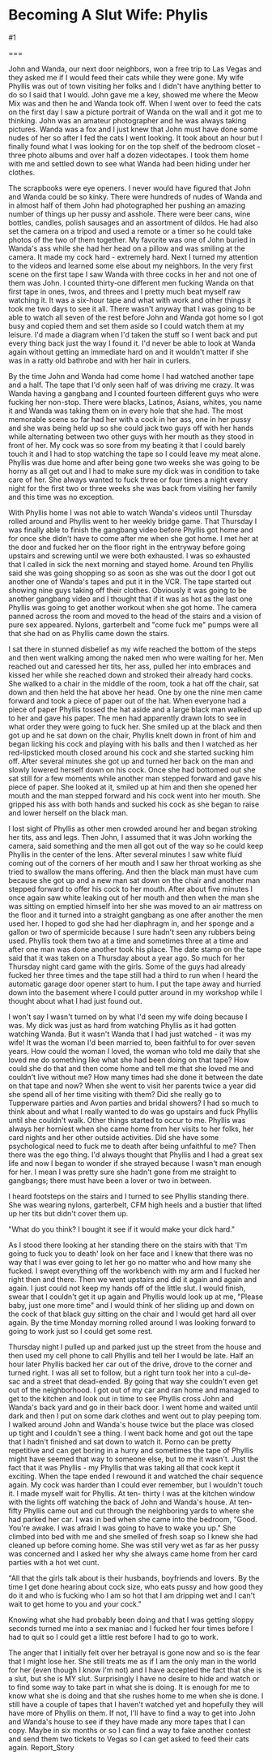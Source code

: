 Becoming A Slut Wife: Phylis
============================
#1 

===

John and Wanda, our next door neighbors, won a free trip to Las Vegas and they asked me if I would feed their cats while they were gone. My wife Phyllis was out of town visiting her folks and I didn't have anything better to do so I said that I would. John gave me a key, showed me where the Meow Mix was and then he and Wanda took off. When I went over to feed the cats on the first day I saw a picture portrait of Wanda on the wall and it got me to thinking. John was an amateur photographer and he was always taking pictures. Wanda was a fox and I just knew that John must have done some nudes of her so after I fed the cats I went looking. It took about an hour but I finally found what I was looking for on the top shelf of the bedroom closet - three photo albums and over half a dozen videotapes. I took them home with me and settled down to see what Wanda had been hiding under her clothes. 

The scrapbooks were eye openers. I never would have figured that John and Wanda could be so kinky. There were hundreds of nudes of Wanda and in almost half of them John had photographed her pushing an amazing number of things up her pussy and asshole. There were beer cans, wine bottles, candles, polish sausages and an assortment of dildos. He had also set the camera on a tripod and used a remote or a timer so he could take photos of the two of them together. My favorite was one of John buried in Wanda's ass while she had her head on a pillow and was smiling at the camera. It made my cock hard - extremely hard. Next I turned my attention to the videos and learned some else about my neighbors. In the very first scene on the first tape I saw Wanda with three cocks in her and not one of them was John. I counted thirty-one different men fucking Wanda on that first tape in ones, twos, and threes and I pretty much beat myself raw watching it. It was a six-hour tape and what with work and other things it took me two days to see it all. There wasn't anyway that I was going to be able to watch all seven of the rest before John and Wanda got home so I got busy and copied them and set them aside so I could watch them at my leisure. I'd made a diagram when I'd taken the stuff so I went back and put every thing back just the way I found it. I'd never be able to look at Wanda again without getting an immediate hard on and it wouldn't matter if she was in a ratty old bathrobe and with her hair in curlers. 

By the time John and Wanda had come home I had watched another tape and a half. The tape that I'd only seen half of was driving me crazy. It was Wanda having a gangbang and I counted fourteen different guys who were fucking her non-stop. There were blacks, Latinos, Asians, whites, you name it and Wanda was taking them on in every hole that she had. The most memorable scene so far had her with a cock in her ass, one in her pussy and she was being held up so she could jack two guys off with her hands while alternating between two other guys with her mouth as they stood in front of her. My cock was so sore from my beating it that I could barely touch it and I had to stop watching the tape so I could leave my meat alone. Phyllis was due home and after being gone two weeks she was going to be horny as all get out and I had to make sure my dick was in condition to take care of her. She always wanted to fuck three or four times a night every night for the first two or three weeks she was back from visiting her family and this time was no exception. 

With Phyllis home I was not able to watch Wanda's videos until Thursday rolled around and Phyllis went to her weekly bridge game. That Thursday I was finally able to finish the gangbang video before Phyllis got home and for once she didn't have to come after me when she got home. I met her at the door and fucked her on the floor right in the entryway before going upstairs and screwing until we were both exhausted. I was so exhausted that I called in sick the next morning and stayed home. Around ten Phyllis said she was going shopping so as soon as she was out the door I got out another one of Wanda's tapes and put it in the VCR. The tape started out showing nine guys taking off their clothes. Obviously it was going to be another gangbang video and I thought that if it was as hot as the last one Phyllis was going to get another workout when she got home. The camera panned across the room and moved to the head of the stairs and a vision of pure sex appeared. Nylons, garterbelt and "come fuck me" pumps were all that she had on as Phyllis came down the stairs. 

I sat there in stunned disbelief as my wife reached the bottom of the steps and then went walking among the naked men who were waiting for her. Men reached out and caressed her tits, her ass, pulled her into embraces and kissed her while she reached down and stroked their already hard cocks. She walked to a chair in the middle of the room, took a hat off the chair, sat down and then held the hat above her head. One by one the nine men came forward and took a piece of paper out of the hat. When everyone had a piece of paper Phyllis tossed the hat aside and a large black man walked up to her and gave his paper. The men had apparently drawn lots to see in what order they were going to fuck her. She smiled up at the black and then got up and he sat down on the chair, Phyllis knelt down in front of him and began licking his cock and playing with his balls and then I watched as her red-lipsticked mouth closed around his cock and she started sucking him off. After several minutes she got up and turned her back on the man and slowly lowered herself down on his cock. Once she had bottomed out she sat still for a few moments while another man stepped forward and gave his piece of paper. She looked at it, smiled up at him and then she opened her mouth and the man stepped forward and his cock went into her mouth. She gripped his ass with both hands and sucked his cock as she began to raise and lower herself on the black man. 

I lost sight of Phyllis as other men crowded around her and began stroking her tits, ass and legs. Then John, I assumed that it was John working the camera, said something and the men all got out of the way so he could keep Phyllis in the center of the lens. After several minutes I saw white fluid coming out of the corners of her mouth and I saw her throat working as she tried to swallow the mans offering. And then the black man must have cum because she got up and a new man sat down on the chair and another man stepped forward to offer his cock to her mouth. After about five minutes I once again saw white leaking out of her mouth and then when the man she was sitting on emptied himself into her she was moved to an air mattress on the floor and it turned into a straight gangbang as one after another the men used her. I hoped to god she had her diaphragm in, and her sponge and a gallon or two of spermicide because I sure hadn't seen any rubbers being used. Phyllis took them two at a time and sometimes three at a time and after one man was done another took his place. The date stamp on the tape said that it was taken on a Thursday about a year ago. So much for her Thursday night card game with the girls. Some of the guys had already fucked her three times and the tape still had a third to run when I heard the automatic garage door opener start to hum. I put the tape away and hurried down into the basement where I could putter around in my workshop while I thought about what I had just found out. 

I won't say I wasn't turned on by what I'd seen my wife doing because I was. My dick was just as hard from watching Phyllis as it had gotten watching Wanda. But it wasn't Wanda that I had just watched - it was my wife! It was the woman I'd been married to, been faithful to for over seven years. How could the woman I loved, the woman who told me daily that she loved me do something like what she had been doing on that tape? How could she do that and then come home and tell me that she loved me and couldn't live without me? How many times had she done it between the date on that tape and now? When she went to visit her parents twice a year did she spend all of her time visiting with them? Did she really go to Tupperware parties and Avon parties and bridal showers? I had so much to think about and what I really wanted to do was go upstairs and fuck Phyllis until she couldn't walk. Other things started to occur to me. Phyllis was always her horniest when she came home from her visits to her folks, her card nights and her other outside activities. Did she have some psychological need to fuck me to death after being unfaithful to me? Then there was the ego thing. I'd always thought that Phyllis and I had a great sex life and now I began to wonder if she strayed because I wasn't man enough for her. I mean I was pretty sure she hadn't gone from me straight to gangbangs; there must have been a lover or two in between. 

I heard footsteps on the stairs and I turned to see Phyllis standing there. She was wearing nylons, garterbelt, CFM high heels and a bustier that lifted up her tits but didn't cover them up. 

"What do you think? I bought it see if it would make your dick hard." 

As I stood there looking at her standing there on the stairs with that 'I'm going to fuck you to death' look on her face and I knew that there was no way that I was ever going to let her go no matter who and how many she fucked. I swept everything off the workbench with my arm and I fucked her right then and there. Then we went upstairs and did it again and again and again. I just could not keep my hands off of the little slut. I would finish, swear that I couldn't get it up again and Phyllis would look up at me, "Please baby, just one more time" and I would think of her sliding up and down on the cock of that black guy sitting on the chair and I would get hard all over again. By the time Monday morning rolled around I was looking forward to going to work just so I could get some rest. 

Thursday night I pulled up and parked just up the street from the house and then used my cell phone to call Phyllis and tell her I would be late. Half an hour later Phyllis backed her car out of the drive, drove to the corner and turned right. I was all set to follow, but a right turn took her into a cul-de- sac and a street that dead-ended. By going that way she couldn't even get out of the neighborhood. I got out of my car and ran home and managed to get to the kitchen and look out in time to see Phyllis cross John and Wanda's back yard and go in their back door. I went home and waited until dark and then I put on some dark clothes and went out to play peeping tom. I walked around John and Wanda's house twice but the place was closed up tight and I couldn't see a thing. I went back home and got out the tape that I hadn't finished and sat down to watch it. Porno can be pretty repetitive and can get boring in a hurry and sometimes the tape of Phyllis might have seemed that way to someone else, but to me it wasn't. Just the fact that it was Phyllis - my Phyllis that was taking all that cock kept it exciting. When the tape ended I rewound it and watched the chair sequence again. My cock was harder than I could ever remember, but I wouldn't touch it. I made myself wait for Phyllis. At ten- thirty I was at the kitchen window with the lights off watching the back of John and Wanda's house. At ten-fifty Phyllis came out and cut through the neighboring yards to where she had parked her car. I was in bed when she came into the bedroom, "Good. You're awake. I was afraid I was going to have to wake you up." She climbed into bed with me and she smelled of fresh soap so I knew she had cleaned up before coming home. She was still very wet as far as her pussy was concerned and I asked her why she always came home from her card parties with a hot wet cunt. 

"All that the girls talk about is their husbands, boyfriends and lovers. By the time I get done hearing about cock size, who eats pussy and how good they do it and who is fucking who I am so hot that I am dripping wet and I can't wait to get home to you and your cock." 

Knowing what she had probably been doing and that I was getting sloppy seconds turned me into a sex maniac and I fucked her four times before I had to quit so I could get a little rest before I had to go to work. 

The anger that I initially felt over her betrayal is gone now and so is the fear that I might lose her. She still treats me as if I am the only man in the world for her (even though I know I'm not) and I have accepted the fact that she is a slut, but she is MY slut. Surprisingly I have no desire to hide and watch or to find some way to take part in what she is doing. It is enough for me to know what she is doing and that she rushes home to me when she is done. I still have a couple of tapes that I haven't watched yet and hopefully they will have more of Phyllis on them. If not, I'll have to find a way to get into John and Wanda's house to see if they have made any more tapes that I can copy. Maybe in six months or so I can find a way to fake another contest and send them two tickets to Vegas so I can get asked to feed their cats again. Report_Story 
